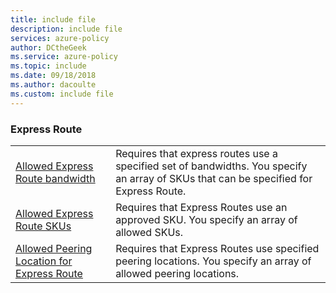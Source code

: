 ```yaml
---
title: include file
description: include file
services: azure-policy
author: DCtheGeek
ms.service: azure-policy
ms.topic: include
ms.date: 09/18/2018
ms.author: dacoulte
ms.custom: include file
---
```


### Express Route

|  |  |
|---------|---------|
| [Allowed Express Route bandwidth](../articles/governance/policy/samples/allowed-er-band.md) | Requires that express routes use a specified set of bandwidths. You specify an array of SKUs that can be specified for Express Route. |
| [Allowed Express Route SKUs](../articles/governance/policy/samples/allowed-er-skus.md) | Requires that Express Routes use an approved SKU. You specify an array of allowed SKUs. |
| [Allowed Peering Location for Express Route](../articles/governance/policy/samples/allowed-peering-er.md) | Requires that Express Routes use specified peering locations. You specify an array of allowed peering locations. |